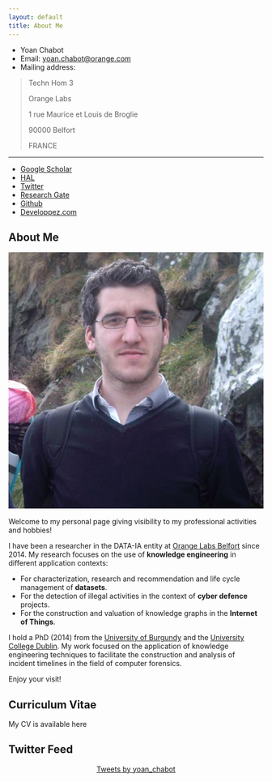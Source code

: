 ```yaml
---
layout: default
title: About Me
---
```


* Yoan Chabot
* Email: [yoan.chabot@orange.com](mailto:yoan.chabot@orange.com)
* Mailing address:
> Techn Hom 3
> 
> Orange Labs
> 
> 1 rue Maurice et Louis de Broglie
> 
> 90000 Belfort
> 
> FRANCE

---

* [Google Scholar](http://scholar.google.fr/citations?user=QKcqdfoAAAAJ)
* [HAL](https://cv.archives-ouvertes.fr/yoan-chabot)
* [Twitter](https://twitter.com/yoan_chabot)
* [Research Gate](https://www.researchgate.net/profile/Yoan_Chabot/)
* [Github](https://github.com/yoanchabot)
* [Developpez.com](http://www.developpez.net/forums/u207506/metafire18)

## About Me

<img class="profile-picture" src="me.jpg">

Welcome to my personal page giving visibility to my professional activities and hobbies!

I have been a researcher in the DATA-IA entity at [Orange Labs Belfort](https://hellofuture.orange.com/fr/) since 2014.
My research focuses on the use of **knowledge engineering** in different application contexts:
* For characterization, research and recommendation and life cycle management of **datasets**.
* For the detection of illegal activities in the context of **cyber defence** projects.
* For the construction and valuation of knowledge graphs in the **Internet of Things**.

I hold a PhD (2014) from the [University of Burgundy](http://www.ubfc.fr/) and the [University College Dublin](https://www.ucd.ie/).
My work focused on the application of knowledge engineering techniques to facilitate the construction and analysis of incident timelines in the field of computer forensics.

Enjoy your visit!

## Curriculum Vitae

My CV is available here

## Twitter Feed
<div class="jekyll-twitter-plugin" align="center">
    <div class="jekyll-twitter-plugin"><a class="twitter-timeline" data-width="500" data-height="250" data-tweet-limit="5" href="https://twitter.com/yoan_chabot?ref_src=twsrc%5Etfw">Tweets by yoan_chabot</a>
<script async="" src="https://platform.twitter.com/widgets.js" charset="utf-8"></script>
</div>
